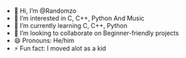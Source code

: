 - 👋 Hi, I’m @Randomzo
- 👀 I’m interested in C, C++, Python And Music
- 🌱 I’m currently learning C, C++, Python
- 💞️ I’m looking to collaborate on Beginner-friendly projects
- 😄 Pronouns: He/him
- ⚡ Fun fact: I  moved alot as a kid 

<!---
Randomzo/Randomzo is a ✨ special ✨ repository because its `README.md` (this file) appears on your GitHub profile.
You can click the Preview link to take a look at your changes.
--->

